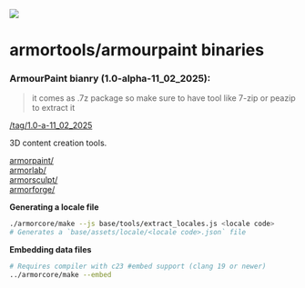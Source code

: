 ![](https://armorpaint.org/img/git_root.jpg)

armortools/armourpaint binaries
==============
### ArmourPaint bianry (1.0-alpha-11_02_2025):
> it comes as .7z package so make sure to have tool like 7-zip or peazip to extract it

[/tag/1.0-a-11_02_2025](https://github.com/moxiu33/armortools/releases/tag/1.0-a-11_02_2025)

3D content creation tools.

[armorpaint/](https://github.com/armory3d/armortools/tree/main/armorpaint)<br>
[armorlab/](https://github.com/armory3d/armortools/tree/main/armorlab)<br>
[armorsculpt/](https://github.com/armory3d/armortools/tree/main/armorsculpt)<br>
[armorforge/](https://github.com/armory3d/armortools/tree/main/armorforge)

**Generating a locale file**
```bash
./armorcore/make --js base/tools/extract_locales.js <locale code>
# Generates a `base/assets/locale/<locale code>.json` file
```

**Embedding data files**
```bash
# Requires compiler with c23 #embed support (clang 19 or newer)
../armorcore/make --embed
```

